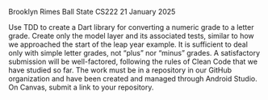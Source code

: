 Brooklyn Rimes 
Ball State CS222
21 January 2025

Use TDD to create a Dart library for converting a numeric grade to a letter grade. Create only the model layer and its associated tests, similar to how we approached the start of the leap year example. It is sufficient to deal only with simple letter grades, not “plus” nor “minus” grades. A satisfactory submission will be well-factored, following the rules of Clean Code that we have studied so far.
The work must be in a repository in our GitHub organization and have been created and managed through Android Studio. On Canvas, submit a link to your repository.
